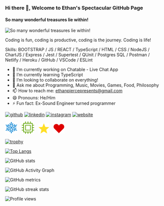 ### Hi there 👋, Welcome to **Ethan's Spectacular** GitHub Page
#### So many wonderful treasures lie within!
![So many wonderful treasures lie within!](https://github.com/jumpybuns)

Coding is fun, coding is productive, coding is the journey.
Coding is life!

Skills: BOOTSTRAP / JS / REACT / TypeScript / HTML / CSS / NodeJS / ChartJS / Express / Jest / Supertest / QUnit / Postgres SQL / Postman / Netlify / Heroku / GitHub / VSCode / ESLint 

- 🔭 I’m currently working on Chatable - Live Chat App 
- 🌱 I’m currently learning TypeScript 
- 👯 I’m looking to collaborate on everything! 
- 💬 Ask me about Programming, Music, Movies, Games, Food, Philosophy  
- 📫 How to reach me: ethanpiercepresents@gmail.com 
- 😄 Pronouns: He/Him 
- ⚡ Fun fact: Ex-Sound Engineer turned programmer 


[<img src='https://cdn.jsdelivr.net/npm/simple-icons@3.0.1/icons/github.svg' alt='github' height='40'>](https://github.com/https://github.com/jumpybuns)  [<img src='https://cdn.jsdelivr.net/npm/simple-icons@3.0.1/icons/linkedin.svg' alt='linkedin' height='40'>](https://www.linkedin.com/in/https://www.linkedin.com/in/ethanpiercepresents//)  [<img src='https://cdn.jsdelivr.net/npm/simple-icons@3.0.1/icons/instagram.svg' alt='instagram' height='40'>](https://www.instagram.com/https://www.instagram.com/eeebypristine//)  [<img src='https://cdn.jsdelivr.net/npm/simple-icons@3.0.1/icons/icloud.svg' alt='website' height='40'>](ethanpiercepresents.com)  

<a href='https://archiveprogram.github.com/'><img src='https://raw.githubusercontent.com/acervenky/animated-github-badges/master/assets/acbadge.gif' width='40' height='40'></a> <a href='https://docs.github.com/en/developers'><img src='https://raw.githubusercontent.com/acervenky/animated-github-badges/master/assets/devbadge.gif' width='40' height='40'></a> <a href='https://stars.github.com/'><img src='https://raw.githubusercontent.com/acervenky/animated-github-badges/master/assets/starbadge.gif' width='35' height='35'></a> <a href='https://docs.github.com/en/github/supporting-the-open-source-community-with-github-sponsors'><img src='https://raw.githubusercontent.com/acervenky/animated-github-badges/master/assets/sponsorbadge.gif' width='35' height='35'></a> 

[![trophy](https://github-profile-trophy.vercel.app/?username=https://github.com/jumpybuns)](https://github.com/ryo-ma/github-profile-trophy)

[![Top Langs](https://github-readme-stats.vercel.app/api/top-langs/?username=https://github.com/jumpybuns)](https://github.com/anuraghazra/github-readme-stats)

![GitHub stats](https://github-readme-stats.vercel.app/api?username=https://github.com/jumpybuns&show_icons=true)  

![GitHub Activity Graph](https://activity-graph.herokuapp.com/graph?username=https://github.com/jumpybuns)  

![GitHub metrics](https://metrics.lecoq.io/https://github.com/jumpybuns)  

![GitHub streak stats](https://github-readme-streak-stats.herokuapp.com/?user=https://github.com/jumpybuns)  

![Profile views](https://gpvc.arturio.dev/https://github.com/jumpybuns)  
